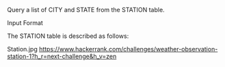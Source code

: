 Query a list of CITY and STATE from the STATION table.

Input Format

The STATION table is described as follows:

Station.jpg
https://www.hackerrank.com/challenges/weather-observation-station-1?h_r=next-challenge&h_v=zen
